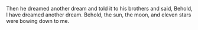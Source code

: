 Then he dreamed another dream and told it to his brothers and said, Behold, I have dreamed another dream. Behold, the sun, the moon, and eleven stars were bowing down to me.
